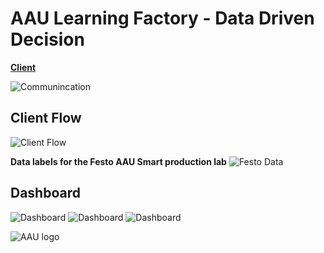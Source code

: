# AAU Learning Factory - Data Driven Decision

**[Client](README.md)**

![Communincation](https://github.com/glinvad/AAU_Learning_Factory_-_Data_driven_decision/blob/main/Pictures/communication.png)

## Client Flow
![Client Flow](https://github.com/glinvad/AAU_Learning_Factory_-_Data_driven_decision/blob/main/Pictures/Client-flow.png)

**Data labels for the Festo AAU Smart production lab**
![Festo Data](https://github.com/glinvad/AAU_Learning_Factory_-_Data_driven_decision/blob/main/Pictures/Labels_festo.png)

## Dashboard 
![Dashboard](https://github.com/glinvad/AAU_Learning_Factory_-_Data_driven_decision/blob/main/Pictures/NodeRed-Dashboard%20(0).png)
![Dashboard](https://github.com/glinvad/AAU_Learning_Factory_-_Data_driven_decision/blob/main/Pictures/NodeRed-Dashboard%20(1).png)
![Dashboard](https://github.com/glinvad/AAU_Learning_Factory_-_Data_driven_decision/blob/main/Pictures/NodeRed-Dashboard%20(2).png)


![AAU logo](https://github.com/glinvad/AAU_Learning_Factory_-_Data_driven_decision/blob/main/Pictures/AAUlogo.png)
